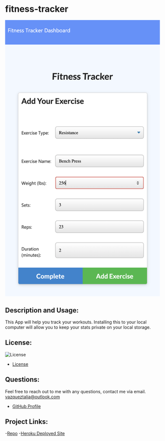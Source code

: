 # fitness-tracker
![demo](./public/demo.png)
## Description and Usage:
This App will help you track your workouts. Installing this to your local computer will allow you to keep your stats private on your local storage.
## License:
![License](https://img.shields.io/badge/License-MIT-yellow.svg)
- [License](https://opensource.org/licenses/MIT)
## Questions:
Feel free to reach out to me with any questions, contact me via email. vazqueztalia@outlook.com
- [GitHub Profile](https://github.com/taliavazquez)
## Project Links:
-[Repo](https://github.com/taliavazquez/https://github.com/taliavazquez/fitness-tracker)
-[Heroku Deployed Site](https://tv-fitness-app.herokuapp.com/)
